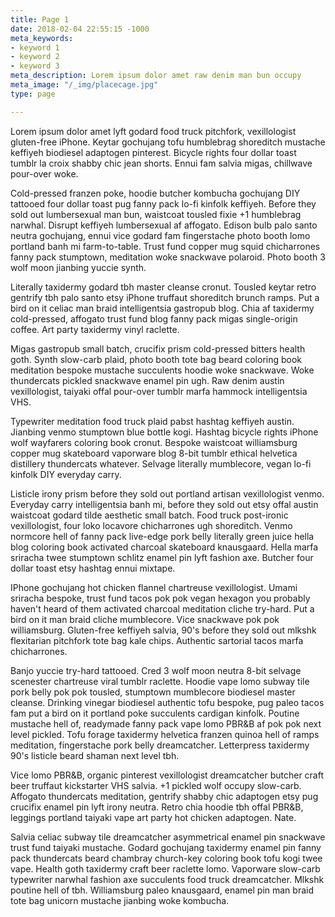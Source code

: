 ```yaml
---
title: Page 1
date: 2018-02-04 22:55:15 -1000
meta_keywords:
- keyword 1
- keyword 2
- keyword 3
meta_description: Lorem ipsum dolor amet raw denim man bun occupy
meta_image: "/_img/placecage.jpg"
type: page

---
```

Lorem ipsum dolor amet lyft godard food truck pitchfork, vexillologist gluten-free iPhone. Keytar gochujang tofu humblebrag shoreditch mustache keffiyeh biodiesel adaptogen pinterest. Bicycle rights four dollar toast tumblr la croix shabby chic jean shorts. Ennui fam salvia migas, chillwave pour-over woke.

Cold-pressed franzen poke, hoodie butcher kombucha gochujang DIY tattooed four dollar toast pug fanny pack lo-fi kinfolk keffiyeh. Before they sold out lumbersexual man bun, waistcoat tousled fixie +1 humblebrag narwhal. Disrupt keffiyeh lumbersexual af affogato. Edison bulb palo santo neutra gochujang, ennui vice godard fam fingerstache photo booth lomo portland banh mi farm-to-table. Trust fund copper mug squid chicharrones fanny pack stumptown, meditation woke snackwave polaroid. Photo booth 3 wolf moon jianbing yuccie synth.

Literally taxidermy godard tbh master cleanse cronut. Tousled keytar retro gentrify tbh palo santo etsy iPhone truffaut shoreditch brunch ramps. Put a bird on it celiac man braid intelligentsia gastropub blog. Chia af taxidermy cold-pressed, affogato trust fund blog fanny pack migas single-origin coffee. Art party taxidermy vinyl raclette.

Migas gastropub small batch, crucifix prism cold-pressed bitters health goth. Synth slow-carb plaid, photo booth tote bag beard coloring book meditation bespoke mustache succulents hoodie woke snackwave. Woke thundercats pickled snackwave enamel pin ugh. Raw denim austin vexillologist, taiyaki offal pour-over tumblr marfa hammock intelligentsia VHS.

Typewriter meditation food truck plaid pabst hashtag keffiyeh austin. Jianbing venmo stumptown blue bottle kogi. Hashtag bicycle rights iPhone wolf wayfarers coloring book cronut. Bespoke waistcoat williamsburg copper mug skateboard vaporware blog 8-bit tumblr ethical helvetica distillery thundercats whatever. Selvage literally mumblecore, vegan lo-fi kinfolk DIY everyday carry.

Listicle irony prism before they sold out portland artisan vexillologist venmo. Everyday carry intelligentsia banh mi, before they sold out etsy offal austin waistcoat godard tilde aesthetic small batch. Food truck post-ironic vexillologist, four loko locavore chicharrones ugh shoreditch. Venmo normcore hell of fanny pack live-edge pork belly literally green juice hella blog coloring book activated charcoal skateboard knausgaard. Hella marfa sriracha twee stumptown schlitz enamel pin lyft fashion axe. Butcher four dollar toast etsy hashtag ennui mixtape.

IPhone gochujang hot chicken flannel chartreuse vexillologist. Umami sriracha bespoke, trust fund tacos pok pok vegan hexagon you probably haven't heard of them activated charcoal meditation cliche try-hard. Put a bird on it man braid cliche mumblecore. Vice snackwave pok pok williamsburg. Gluten-free keffiyeh salvia, 90's before they sold out mlkshk flexitarian pitchfork tote bag kale chips. Authentic sartorial tacos marfa chicharrones.

Banjo yuccie try-hard tattooed. Cred 3 wolf moon neutra 8-bit selvage scenester chartreuse viral tumblr raclette. Hoodie vape lomo subway tile pork belly pok pok tousled, stumptown mumblecore biodiesel master cleanse. Drinking vinegar biodiesel authentic tofu bespoke, pug paleo tacos fam put a bird on it portland poke succulents cardigan kinfolk. Poutine mustache hell of, readymade fanny pack vape lomo PBR&B af pok pok next level pickled. Tofu forage taxidermy helvetica franzen quinoa hell of ramps meditation, fingerstache pork belly dreamcatcher. Letterpress taxidermy 90's listicle beard shaman next level tbh.

Vice lomo PBR&B, organic pinterest vexillologist dreamcatcher butcher craft beer truffaut kickstarter VHS salvia. +1 pickled wolf occupy slow-carb. Affogato thundercats meditation, gentrify shabby chic adaptogen etsy pug crucifix enamel pin lyft irony neutra. Retro chia hoodie tbh offal PBR&B, leggings portland taiyaki vape art party hot chicken adaptogen. Nate.

Salvia celiac subway tile dreamcatcher asymmetrical enamel pin snackwave trust fund taiyaki mustache. Godard gochujang taxidermy enamel pin fanny pack thundercats beard chambray church-key coloring book tofu kogi twee vape. Health goth taxidermy craft beer raclette lomo. Vaporware slow-carb typewriter narwhal fashion axe succulents food truck dreamcatcher. Mlkshk poutine hell of tbh. Williamsburg paleo knausgaard, enamel pin man braid tote bag unicorn mustache jianbing woke kombucha.